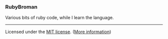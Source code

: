 ### RubyBroman

Various bits of ruby code, while I learn the language.

---

Licensed under the [MIT license](License.txt). ([More information](http://en.wikipedia.org/wiki/MIT_License))
